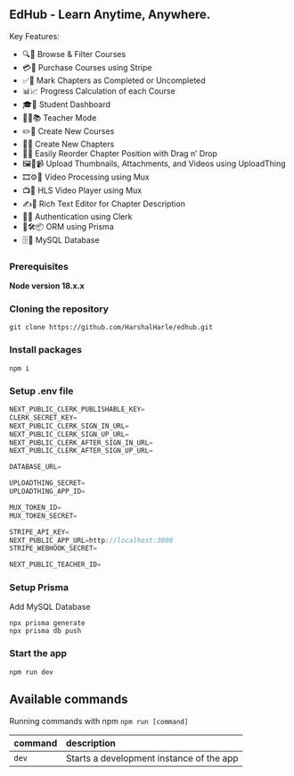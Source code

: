 ## EdHub - Learn Anytime, Anywhere.

Key Features:

- 🔍🎯 Browse & Filter Courses  
- 💳🛒 Purchase Courses using Stripe  
- ✅📌 Mark Chapters as Completed or Uncompleted  
- 📊📈 Progress Calculation of each Course  
- 🎓🏫 Student Dashboard  
- 👨‍🏫📚 Teacher Mode  
- ✏️📖 Create New Courses  
- 📄➕ Create New Chapters  
- 🔀📂 Easily Reorder Chapter Position with Drag n’ Drop  
- 🖼️📎📹 Upload Thumbnails, Attachments, and Videos using UploadThing  
- 🎞️⚙️🚀 Video Processing using Mux  
- 📺🎥 HLS Video Player using Mux  
- ✍️📝 Rich Text Editor for Chapter Description  
- 🔐🔑 Authentication using Clerk  
- 🔄🛠📦 ORM using Prisma  
- 🗄️🐬 MySQL Database  


### Prerequisites

**Node version 18.x.x**

### Cloning the repository

```shell
git clone https://github.com/HarshalHarle/edhub.git
```

### Install packages

```shell
npm i
```

### Setup .env file


```js
NEXT_PUBLIC_CLERK_PUBLISHABLE_KEY=
CLERK_SECRET_KEY=
NEXT_PUBLIC_CLERK_SIGN_IN_URL=
NEXT_PUBLIC_CLERK_SIGN_UP_URL=
NEXT_PUBLIC_CLERK_AFTER_SIGN_IN_URL=
NEXT_PUBLIC_CLERK_AFTER_SIGN_UP_URL=

DATABASE_URL=

UPLOADTHING_SECRET=
UPLOADTHING_APP_ID=

MUX_TOKEN_ID=
MUX_TOKEN_SECRET=

STRIPE_API_KEY=
NEXT_PUBLIC_APP_URL=http://localhost:3000
STRIPE_WEBHOOK_SECRET=

NEXT_PUBLIC_TEACHER_ID=
```

### Setup Prisma

Add MySQL Database

```shell
npx prisma generate
npx prisma db push

```

### Start the app

```shell
npm run dev
```

## Available commands

Running commands with npm `npm run [command]`

| command         | description                              |
| :-------------- | :--------------------------------------- |
| `dev`           | Starts a development instance of the app |
